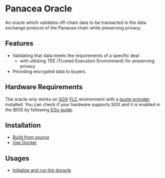 # Panacea Oracle

An oracle which validates off-chain data to be transacted in the data exchange protocol of the Panacea chain while preserving privacy.

## Features

- Validating that data meets the requirements of a specific deal
    - with utilizing TEE (Trusted Execution Environment) for preserving privacy
- Providing encrypted data to buyers


## Hardware Requirements

The oracle only works on [SGX](https://www.intel.com/content/www/us/en/developer/tools/software-guard-extensions/overview.html)-[FLC](https://github.com/intel/linux-sgx/blob/master/psw/ae/ref_le/ref_le.md) environment with a [quote provider](https://docs.edgeless.systems/ego/#/reference/attest) installed.
You can check if your hardware supports SGX and it is enabled in the BIOS by following [EGo guide](https://docs.edgeless.systems/ego/#/getting-started/troubleshoot?id=hardware).


## Installation

- [Build from source](./docs/installation-src.md)
- [Use Docker](./docs/installation-docker.md)


## Usages

- [Initialize and run the doracle](./docs/usage-init-run.md)

